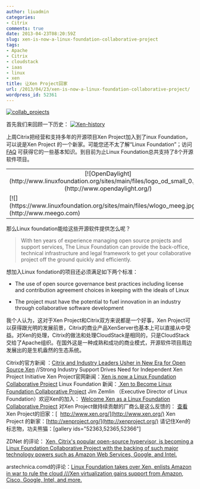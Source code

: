 ```yaml
---
author: liuadmin
categories:
- Citrix
comments: true
date: 2013-04-23T08:20:59Z
slug: xen-is-now-a-linux-foundation-collaborative-project
tags:
- Apache
- Citrix
- cloudstack
- iaas
- linux
- xen
title: 让Xen Project回家
url: /2013/04/23/xen-is-now-a-linux-foundation-collaborative-project/
wordpress_id: 52361
---
```


[![collab_projects](http://7bv9gn.com1.z0.glb.clouddn.com/wp-content/uploads/2013/04/collab_projects.png)](http://7bv9gn.com1.z0.glb.clouddn.com/wp-content/uploads/2013/04/collab_projects.png)

首先我们来回顾一下历史：
[![Xen-history](http://7bv9gn.com1.z0.glb.clouddn.com/wp-content/uploads/2013/04/Xen-history.png)](http://xenproject.org/about/history.html)

上周Citrix把经营和支持多年的开源项目Xen Project加入到了inux Foundation，可以说是Xen Project 的一个新家。可能您还不太了解“Linux Foundation”；访问 [FAQ](http://www.linuxfoundation.org/about/faq) 可获得它的一些基本知识。到目前为止Linux Foundation总共支持了8个开源软件项目。
<table align="center" border="0" >
<tbody >
<tr align="center" >

<td >[![OpenDaylight](http://www.linuxfoundation.org/sites/main/files/logo_od_small_0.jpg)](http://www.opendaylight.org/)
</td>

<td >[![](http://www.linuxfoundation.org/sites/main/files/wlogo_caf.jpg)](https://www.codeaurora.org/)
</td>

<td >[![](https://www.linuxfoundation.org/sites/main/files/wlogo_omam.jpg)](http://www.openmama.org)
</td>

<td >[![](https://www.linuxfoundation.org/sites/main/files/wlogo_tize_0.jpg)](http://www.tizen.org)
</td>
</tr>
<tr >

<td >[![](https://www.linuxfoundation.org/sites/main/files/wlogo_meeg.jpg)](http://www.meego.com)
</td>

<td >[![](https://www.linuxfoundation.org/sites/main/files/wlogo_yoct.jpg)](http://yoctoproject.org/)
</td>

<td >[![](http://www.linuxfoundation.org/sites/main/files/xen_project_unicolor_0.jpg)](http://xenproject.org)
</td>

<td >[![](https://www.linuxfoundation.org/sites/main/files/wlogo_fbaz.jpg)](http://fossbazaar.org/)
</td>
</tr>
</tbody>
</table>
那么Linux foundation能给这些开源软件提供怎么呢？


<blockquote>With ten years of experience managing open source projects and support services, The Linux Foundation can provide the back-office, technical infrastructure and legal framework to get your collaborative project off the ground quickly and efficiently.</blockquote>


想加入Linux fondation的项目还必须满足如下两个标准：



	
  * The use of open source governance best practices including license and contribution agreement choices in keeping with the ideals of Linux

	
  * The project must have the potential to fuel innovation in an industry through collaborative software development


我个人认为，这对于Xen Project和Citrix双方来说都是一个好事，Xen Project可以获得跟光明的发展前景，Citrix的商业产品XenServer也基本上可以直接从中受益。对Xen的处理，Citrix的做法和处理CloudStack是相同的，只是CloudStack交给了Apache组织。在国外这是一种成熟和成功的商业模式，开源软件项目周边发展出的是生机盎然的生态系统。

Citrix的官方新闻 ：[Citrix and Industry Leaders Usher in New Era for Open Source Xen](http://www.citrix.com/news/announcements/apr-2013/citrix-and-industry-leaders-usher-in-new-era-for-open-source-xen.html) //Strong Industry Support Drives Need for Independent Xen Project Initiative
Xen Project官网新闻：[Xen is now a Linux Foundation Collaborative Project](http://blog.xen.org/index.php/2013/04/15/xen-is-now-a-linux-foundation-collaborative-project/)
Linux Foundation 新闻：[ Xen to Become Linux Foundation Collaborative Project](http://www.linuxfoundation.org/news-media/announcements/2013/04/xen-become-linux-foundation-collaborative-project)
Jim Zemlin （Executive Director of Linux Foundation）欢迎Xen的加入： [Welcome Xen as a Linux Foundation Collaborative Project](http://www.linuxfoundation.org/news-media/blogs/browse/2013/04/welcome-xen-linux-foundation-collaborative-project)
对Xen Project做持续贡献的厂商么是这么反馈的： [查看](http://www.linuxfoundation.org/news-media/announcements/2013/04/supporting-statements-xen-project-contributors)
Xen Project的旧家：[  http://www.xen.org/](http://www.xen.org/)
Xen Project 的新家：[http://xenproject.org/](http://xenproject.org/)
请记住Xen的标志物，功夫熊猫：[gallery ids="52363,52365,52366"]

ZDNet 的评论： [Xen, Citrix's popular open-source hypervisor, is becoming a Linux Foundation Collaborative Project with the backing of such major technology powers such as Amazon Web Services, Google, and Intel.](http://www.zdnet.com/xen-becomes-a-linux-foundation-project-7000014025/)

arstechnica.comd的评论：[Linux Foundation takes over Xen, enlists Amazon in war to rule the cloud ///Xen virtualization gains support from Amazon, Cisco, Google, Intel, and more.](http://arstechnica.com/information-technology/2013/04/linux-foundation-takes-over-xen-enlists-amazon-in-war-to-rule-the-cloud/)
